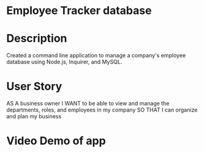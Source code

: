 # Employee Tracker database

# Description
Created a command line application to manage a company's employee database using Node.js, Inquirer, and MySQL.

# User Story
AS A business owner
I WANT to be able to view and manage the departments, roles, and employees in my company
SO THAT I can organize and plan my business

# Video Demo of app
